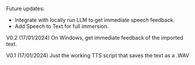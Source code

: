 Future updates:
- Integrate with locally run LLM to get immediate speech feedback.
- Add Speech to Text for full immersion.

V0.2 (17/01/2024)
On Windows, get immediate feedback of the imported text.

V0.1 (17/01/2024)
Just the working TTS script that saves the text as a .WAV

